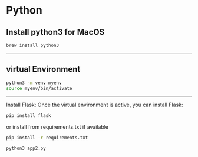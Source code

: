 # Python
## Install python3 for MacOS
```sh
brew install python3
```
---

## virtual Environment
```sh
python3 -m venv myenv
source myenv/bin/activate
```
---
Install Flask: Once the virtual environment is active, you can install Flask:
```sh
pip install flask
```
or install from requirements.txt if available
```sh
pip install -r requirements.txt
```

```sh
python3 app2.py
```

